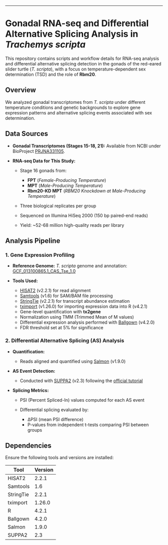 
---

# Gonadal RNA-seq and Differential Alternative Splicing Analysis in *Trachemys scripta*

This repository contains scripts and workflow details for RNA-seq analysis and differential alternative splicing detection in the gonads of the red-eared slider turtle (*T. scripta*), with a focus on temperature-dependent sex determination (TSD) and the role of **Rbm20**.

## Overview

We analyzed gonadal transcriptomes from *T. scripta* under different temperature conditions and genetic backgrounds to explore gene expression patterns and alternative splicing events associated with sex determination.

## Data Sources

* **Gonadal Transcriptomes (Stages 15-18, 21):**
  Available from NCBI under BioProject [PRJNA331105](https://www.ncbi.nlm.nih.gov/bioproject/PRJNA331105).

* **RNA-seq Data for This Study:**

  * Stage 16 gonads from:

    * **FPT** (*Female-Producing Temperature*)
    * **MPT** (*Male-Producing Temperature*)
    * **Rbm20-KD MPT** (*RBM20 Knockdown at Male-Producing Temperature*)
  * Three biological replicates per group
  * Sequenced on Illumina HiSeq 2000 (150 bp paired-end reads)
  * Yield: \~52-68 million high-quality reads per library
    
## Analysis Pipeline

### 1. Gene Expression Profiling

* **Reference Genome:**
  *T. scripta* genome and annotation: [GCF\_013100865.1\_CAS\_Tse\_1.0](https://www.ncbi.nlm.nih.gov/assembly/GCF_013100865.1)

* **Tools Used:**

  * [HISAT2](https://daehwankimlab.github.io/hisat2/) (v2.2.1) for read alignment
  * [Samtools](http://www.htslib.org/) (v1.6) for SAM/BAM file processing
  * [StringTie](https://ccb.jhu.edu/software/stringtie/) (v2.2.1) for transcript abundance estimation
  * [tximport](https://bioconductor.org/packages/release/bioc/html/tximport.html) (v1.26.0) for importing expression data into R (v4.2.1)
  * Gene-level quantification with **tx2gene**
  * Normalization using TMM (Trimmed Mean of M values)
  * Differential expression analysis performed with [Ballgown](https://bioconductor.org/packages/release/bioc/html/ballgown.html) (v4.2.0)
  * FDR threshold set at 5% for significance

### 2. Differential Alternative Splicing (AS) Analysis

* **Quantification:**

  * Reads aligned and quantified using [Salmon](https://salmon.readthedocs.io/en/latest/) (v1.9.0)

* **AS Event Detection:**

  * Conducted with [SUPPA2](https://github.com/comprna/SUPPA) (v2.3) following the [official tutorial](https://github.com/comprna/SUPPA/wiki/SUPPA2-tutorial)

* **Splicing Metrics:**

  * PSI (Percent Spliced-In) values computed for each AS event
  * Differential splicing evaluated by:

    * ΔPSI (mean PSI difference)
    * P-values from independent t-tests comparing PSI between groups



## Dependencies

Ensure the following tools and versions are installed:

| Tool      | Version |
| --------- | ------- |
| HISAT2    | 2.2.1   |
| Samtools  | 1.6     |
| StringTie | 2.2.1   |
| tximport  | 1.26.0  |
| R         | 4.2.1   |
| Ballgown  | 4.2.0   |
| Salmon    | 1.9.0   |
| SUPPA2    | 2.3     |




